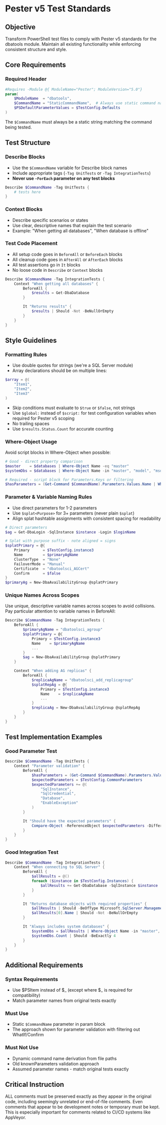# Pester v5 Test Standards
## Objective
Transform PowerShell test files to comply with Pester v5 standards for the dbatools module. Maintain all existing functionality while enforcing consistent structure and style.

## Core Requirements

### Required Header
```powershell
#Requires -Module @{ ModuleName="Pester"; ModuleVersion="5.0"}
param(
    $ModuleName  = "dbatools",
    $CommandName = "StaticCommandName",  # Always use static command name, never derive from file
    $PSDefaultParameterValues = $TestConfig.Defaults
)
```
The `$CommandName` must always be a static string matching the command being tested.

## Test Structure

### Describe Blocks
- Use the `$CommandName` variable for Describe block names
- Include appropriate tags (`-Tag UnitTests` or `-Tag IntegrationTests`)
- **Never use `-ForEach` parameter on any test blocks**

```powershell
Describe $CommandName -Tag UnitTests {
    # tests here
}
```

### Context Blocks
- Describe specific scenarios or states
- Use clear, descriptive names that explain the test scenario
- Example: "When getting all databases", "When database is offline"

### Test Code Placement
- All setup code goes in `BeforeAll` or `BeforeEach` blocks
- All cleanup code goes in `AfterAll` or `AfterEach` blocks
- All test assertions go in `It` blocks
- No loose code in `Describe` or `Context` blocks

```powershell
Describe $CommandName -Tag IntegrationTests {
    Context "When getting all databases" {
        BeforeAll {
            $results = Get-DbaDatabase
        }

        It "Returns results" {
            $results | Should -Not -BeNullOrEmpty
        }
    }
}
```

## Style Guidelines

### Formatting Rules
- Use double quotes for strings (we're a SQL Server module)
- Array declarations should be on multiple lines:
```powershell
$array = @(
    "Item1",
    "Item2",
    "Item3"
)
```
- Skip conditions must evaluate to `$true` or `$false`, not strings
- Use `$global:` instead of `$script:` for test configuration variables when required for Pester v5 scoping
- No trailing spaces
- Use `$results.Status.Count` for accurate counting

### Where-Object Usage
Avoid script blocks in Where-Object when possible:
```powershell
# Good - direct property comparison
$master    = $databases | Where-Object Name -eq "master"
$systemDbs = $databases | Where-Object Name -in "master", "model", "msdb", "tempdb"

# Required - script block for Parameters.Keys or filtering
$hasParameters = (Get-Command $CommandName).Parameters.Values.Name | Where-Object { $PSItem -notin ('WhatIf', 'Confirm') }
```

### Parameter & Variable Naming Rules
- Use direct parameters for 1-2 parameters
- Use `$splat<Purpose>` for 3+ parameters (never plain `$splat`)
- Align splat hashtable assignments with consistent spacing for readability

```powershell
# Direct parameters
$ag = Get-DbaLogin -SqlInstance $instance -Login $loginName

# Splat with purpose suffix - note aligned = signs
$splatPrimary = @{
    Primary      = $TestConfig.instance3
    Name         = $primaryAgName
    ClusterType  = "None"
    FailoverMode = "Manual"
    Certificate  = "dbatoolsci_AGCert"
    Confirm      = $false
}
$primaryAg = New-DbaAvailabilityGroup @splatPrimary
```

### Unique Names Across Scopes
Use unique, descriptive variable names across scopes to avoid collisions. Pay particular attention to variable names in BeforeAll:

```powershell
Describe $CommandName -Tag IntegrationTests {
    BeforeAll {
        $primaryAgName = "dbatoolsci_agroup"
        $splatPrimary = @{
            Primary = $TestConfig.instance3
            Name    = $primaryAgName
            ...
        }
        $ag = New-DbaAvailabilityGroup @splatPrimary
    }

    Context "When adding AG replicas" {
        BeforeAll {
            $replicaAgName = "dbatoolsci_add_replicagroup"
            $splatRepAg = @{
                Primary = $TestConfig.instance3
                Name    = $replicaAgName
                ...
            }
            $replicaAg = New-DbaAvailabilityGroup @splatRepAg
        }
    }
}
```

## Test Implementation Examples

### Good Parameter Test
```powershell
Describe $CommandName -Tag UnitTests {
    Context "Parameter validation" {
        BeforeAll {
            $hasParameters = (Get-Command $CommandName).Parameters.Values.Name | Where-Object { $PSItem -notin ('WhatIf', 'Confirm') }
            $expectedParameters = $TestConfig.CommonParameters
            $expectedParameters += @(
                "SqlInstance",
                "SqlCredential",
                "Database",
                "EnableException"
            )
        }

        It "Should have the expected parameters" {
            Compare-Object -ReferenceObject $expectedParameters -DifferenceObject $hasParameters | Should -BeNullOrEmpty
        }
    }
}
```

### Good Integration Test
```powershell
Describe $CommandName -Tag IntegrationTests {
    Context "When connecting to SQL Server" {
        BeforeAll {
            $allResults = @()
            foreach ($instance in $TestConfig.Instances) {
                $allResults += Get-DbaDatabase -SqlInstance $instance
            }
        }

        It "Returns database objects with required properties" {
            $allResults | Should -BeOfType Microsoft.SqlServer.Management.Smo.Database
            $allResults[0].Name | Should -Not -BeNullOrEmpty
        }

        It "Always includes system databases" {
            $systemDbs = $allResults | Where-Object Name -in "master", "model", "msdb", "tempdb"
            $systemDbs.Count | Should -BeExactly 4
        }
    }
}
```

## Additional Requirements

### Syntax Requirements
- Use $PSItem instead of $_ (except where $_ is required for compatibility)
- Match parameter names from original tests exactly

### Must Use
- Static `$CommandName` parameter in param block
- The approach shown for parameter validation with filtering out WhatIf/Confirm

### Must Not Use
- Dynamic command name derivation from file paths
- Old knownParameters validation approach
- Assumed parameter names - match original tests exactly

## Critical Instruction
ALL comments must be preserved exactly as they appear in the original code, including seemingly unrelated or end-of-file comments. Even comments that appear to be development notes or temporary must be kept. This is especially important for comments related to CI/CD systems like AppVeyor.
